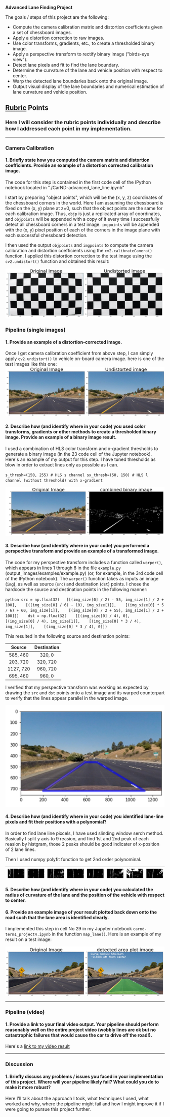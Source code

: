 **Advanced Lane Finding Project**

The goals / steps of this project are the following:

* Compute the camera calibration matrix and distortion coefficients given a set of chessboard images.
* Apply a distortion correction to raw images.
* Use color transforms, gradients, etc., to create a thresholded binary image.
* Apply a perspective transform to rectify binary image ("birds-eye view").
* Detect lane pixels and fit to find the lane boundary.
* Determine the curvature of the lane and vehicle position with respect to center.
* Warp the detected lane boundaries back onto the original image.
* Output visual display of the lane boundaries and numerical estimation of lane curvature and vehicle position.


## [Rubric](https://review.udacity.com/#!/rubrics/571/view) Points

### Here I will consider the rubric points individually and describe how I addressed each point in my implementation.  

---

### Camera Calibration

#### 1. Briefly state how you computed the camera matrix and distortion coefficients. Provide an example of a distortion corrected calibration image.

The code for this step is contained in the first code cell of the IPython notebook located in "./CarND-advanced_lane_line.ipynb"  

I start by preparing "object points", which will be the (x, y, z) coordinates of the chessboard corners in the world. Here I am assuming the chessboard is fixed on the (x, y) plane at z=0, such that the object points are the same for each calibration image.  Thus, `objp` is just a replicated array of coordinates, and `objpoints` will be appended with a copy of it every time I successfully detect all chessboard corners in a test image.  `imgpoints` will be appended with the (x, y) pixel position of each of the corners in the image plane with each successful chessboard detection.  

I then used the output `objpoints` and `imgpoints` to compute the camera calibration and distortion coefficients using the `cv2.calibrateCamera()` function.  I applied this distortion correction to the test image using the `cv2.undistort()` function and obtained this result: 

![](./image_file/camera_cal_result.PNG?raw=true)
  

### Pipeline (single images)

#### 1. Provide an example of a distortion-corrected image.

Once I get camera calibration coefficient from above step, I can simply apply  `cv2.undistort()`  to vehicle on-board camera image.
here is one of the test images like this one:
![](./image_file/onborad_camera_cal_result.PNG?raw=true)

#### 2. Describe how (and identify where in your code) you used color transforms, gradients or other methods to create a thresholded binary image.  Provide an example of a binary image result.

I used a combination of HLS color transform and x-gradient thresholds to generate a binary image (in the 23 code cell of the Jupyter notebook).  Here's an example of my output for this step. 
I have tuned thresholds as blow in order to extract lines only as possible as I can.

`s_thresh=(150, 255) # HLS s channel
sx_thresh=(50, 150) # HLS l channel (without threshold) with x-gradient `

![](./image_file/combined_binary_image.PNG?raw=true)

#### 3. Describe how (and identify where in your code) you performed a perspective transform and provide an example of a transformed image.

The code for my perspective transform includes a function called `warper()`, which appears in lines 1 through 8 in the file `example.py` (output_images/examples/example.py) (or, for example, in the 3rd code cell of the IPython notebook).  The `warper()` function takes as inputs an image (`img`), as well as source (`src`) and destination (`dst`) points.  I chose the hardcode the source and destination points in the following manner:  


`python
src = np.float32(  
    [[(img_size[0] / 2) - 55, img_size[1] / 2 + 100],   
    [((img_size[0] / 6) - 10), img_size[1]],   
    [(img_size[0] * 5 / 6) + 60, img_size[1]],   
    [(img_size[0] / 2 + 55), img_size[1] / 2 + 100]])   
dst = np.float32(   
    [[(img_size[0] / 4), 0],   
    [(img_size[0] / 4), img_size[1]],   
    [(img_size[0] * 3 / 4), img_size[1]],   
    [(img_size[0] * 3 / 4), 0]])   
`  

This resulted in the following source and destination points:

| Source        | Destination   | 
|:-------------:|:-------------:| 
| 585, 460      | 320, 0        | 
| 203, 720      | 320, 720      |
| 1127, 720     | 960, 720      |
| 695, 460      | 960, 0        |

I verified that my perspective transform was working as expected by drawing the `src` and `dst` points onto a test image and its warped counterpart to verify that the lines appear parallel in the warped image.

![](./image_file/source_points_plot.PNG?raw=true)

#### 4. Describe how (and identify where in your code) you identified lane-line pixels and fit their positions with a polynomial?

In order to find lane line pixcels, I have used slinding window serch method. Basically I split y axis to 9 reasion, and find 1st and 2nd peak of each reasion by histgram, those 2 peaks should be good indicater of x-position of 2 lane lines. 

Then I used numpy polyfit function to get 2nd order polynominal.

![](./image_file/filtered_warped_image.PNG?raw=true)

#### 5. Describe how (and identify where in your code) you calculated the radius of curvature of the lane and the position of the vehicle with respect to center.





#### 6. Provide an example image of your result plotted back down onto the road such that the lane area is identified clearly.

I implemented this step in cell No 29 in my Jupyter notebook `carnd-term1_project4.ipynb` in the function `map_lane()`.  Here is an example of my result on a test image:

![](./image_file/detected_area_plot.PNG?raw=true)

---

### Pipeline (video)

#### 1. Provide a link to your final video output.  Your pipeline should perform reasonably well on the entire project video (wobbly lines are ok but no catastrophic failures that would cause the car to drive off the road!).

Here's a [link to my video result](./project_output.mp4)

---

### Discussion

#### 1. Briefly discuss any problems / issues you faced in your implementation of this project.  Where will your pipeline likely fail?  What could you do to make it more robust?



Here I'll talk about the approach I took, what techniques I used, what worked and why, where the pipeline might fail and how I might improve it if I were going to pursue this project further.  
